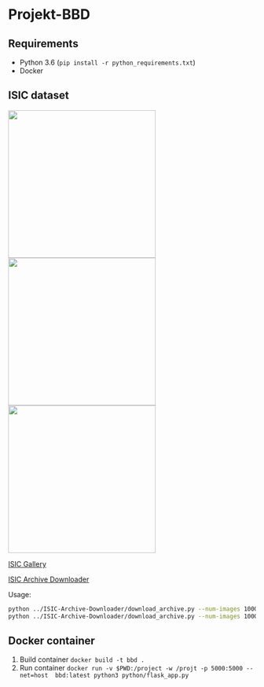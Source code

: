 # Projekt-BBD

## Requirements

* Python 3.6 (`pip install -r python_requirements.txt`)
* Docker

## ISIC dataset
<img src="sample_images/ISIC_0000000.jpg?raw=true" height="300">
<img src="sample_images/ISIC_0000010.jpg?raw=true" height="300">
<img src="sample_images/ISIC_0000020.jpg?raw=true" height="300">

[ISIC Gallery](https://www.isic-archive.com/#!/topWithHeader/onlyHeaderTop/gallery)  

[ISIC Archive Downloader](https://github.com/GalAvineri/ISIC-Archive-Downloader)

Usage:  
```bash
python ../ISIC-Archive-Downloader/download_archive.py --num-images 1000 -s --images-dir data/ISIC/benign/images --descs-dir data/ISIC/benign/description --seg-dir data/ISIC/benign/segmentation --seg-skill expert --filter benign --p 100
python ../ISIC-Archive-Downloader/download_archive.py --num-images 1000 -s --images-dir data/ISIC/malignant/images --descs-dir data/ISIC/malignant/description --seg-dir data/ISIC/malignant/segmentation --seg-skill expert --filter malignant --p 100
```

## Docker container

1. Build container `docker build -t bbd .`
2. Run container `docker run -v $PWD:/project -w /projt -p 5000:5000 --net=host  bbd:latest python3 python/flask_app.py`
